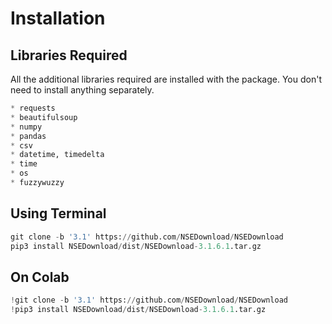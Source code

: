 # **Installation**

## **Libraries Required**
All the additional libraries required are installed with the package. You don't need to install anything separately.

```python
* requests 
* beautifulsoup
* numpy
* pandas
* csv
* datetime, timedelta 
* time
* os
* fuzzywuzzy
```

## Using Terminal ##
```python
git clone -b '3.1' https://github.com/NSEDownload/NSEDownload
pip3 install NSEDownload/dist/NSEDownload-3.1.6.1.tar.gz 
```

## On Colab ##
```python
!git clone -b '3.1' https://github.com/NSEDownload/NSEDownload
!pip3 install NSEDownload/dist/NSEDownload-3.1.6.1.tar.gz 
```